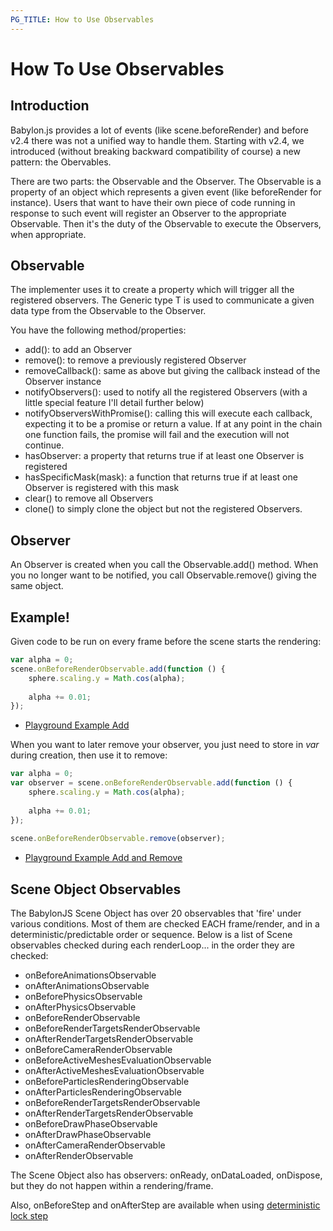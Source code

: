```yaml
---
PG_TITLE: How to Use Observables
---
```


# How To Use Observables

## Introduction

Babylon.js provides a lot of events (like scene.beforeRender) and before v2.4 there was not a unified way to handle them.
Starting with v2.4, we introduced (without breaking backward compatibility of course) a new pattern: the Obervables.

There are two parts: the Observable and the Observer. The Observable is a property of an object which represents a given event (like beforeRender for instance). 
Users that want to have their own piece of code running in response to such event will register an Observer to the appropriate Observable. Then it's the duty of the Observable to execute the Observers, when appropriate.


## Observable
The implementer uses it to create a property which will trigger all the registered observers. The Generic type T is used to communicate a given data type from the Observable to the Observer.

You have the following method/properties:

* add(): to add an Observer
* remove(): to remove a previously registered Observer
* removeCallback(): same as above but giving the callback instead of the Observer instance
* notifyObservers(): used to notify all the registered Observers (with a little special feature I'll detail further below)
* notifyObserversWithPromise(): calling this will execute each callback, expecting it to be a promise or return a value. If at any point in the chain one function fails, the promise will fail and the execution will not continue.
* hasObserver: a property that returns true if at least one Observer is registered
* hasSpecificMask(mask): a function that returns true if at least one Observer is registered with this mask
* clear() to remove all Observers
* clone() to simply clone the object but not the registered Observers.

## Observer
An Observer is created when you call the Observable.add() method. When you no longer want to be notified, you call Observable.remove() giving the same object.

## Example!
Given code to be run on every frame before the scene starts the rendering:

```javascript
var alpha = 0;
scene.onBeforeRenderObservable.add(function () {
	sphere.scaling.y = Math.cos(alpha);
	
	alpha += 0.01;
});
```

* [Playground Example Add](https://www.babylonjs-playground.com/#UP2O8#0)

When you want to later remove your observer, you just need to store in _var_ during creation, then use it to remove:

```javascript
var alpha = 0;
var observer = scene.onBeforeRenderObservable.add(function () {
	sphere.scaling.y = Math.cos(alpha);
	
	alpha += 0.01;
});
	
scene.onBeforeRenderObservable.remove(observer);
```
* [Playground Example Add and Remove](https://www.babylonjs-playground.com/#UP2O8#1)

## Scene Object Observables
The BabylonJS Scene Object has over 20 observables that 'fire' under various conditions. Most of them are checked EACH frame/render, and in a deterministic/predictable order or sequence.  Below is a list of Scene observables checked during each renderLoop... in the order they are checked:

- onBeforeAnimationsObservable
- onAfterAnimationsObservable
- onBeforePhysicsObservable
- onAfterPhysicsObservable
- onBeforeRenderObservable
- onBeforeRenderTargetsRenderObservable
- onAfterRenderTargetsRenderObservable
- onBeforeCameraRenderObservable
- onBeforeActiveMeshesEvaluationObservable
- onAfterActiveMeshesEvaluationObservable
- onBeforeParticlesRenderingObservable
- onAfterParticlesRenderingObservable
- onBeforeRenderTargetsRenderObservable
- onAfterRenderTargetsRenderObservable
- onBeforeDrawPhaseObservable
- onAfterDrawPhaseObservable
- onAfterCameraRenderObservable
- onAfterRenderObservable

The Scene Object also has observers: onReady, onDataLoaded, onDispose, but they do not happen within a rendering/frame.  

Also, onBeforeStep and onAfterStep are available when using [deterministic lock step](http://doc.babylonjs.com/babylon101/animations#deterministic-lockstep)
